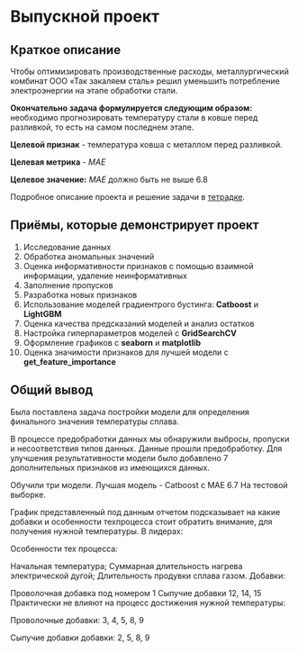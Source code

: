 # Выпускной проект

## Краткое описание
Чтобы оптимизировать производственные расходы, металлургический комбинат ООО «Так закаляем сталь» решил уменьшить потребление электроэнергии на этапе обработки стали.

**Окончательно задача формулируется следующим образом:** необходимо прогнозировать температуру стали в ковше перед разливкой, то есть на самом последнем этапе.

**Целевой признак** - температура ковша с металлом перед разливкой.

**Целевая метрика** - *MAE*

**Целевое значение:**  *MAE* должно быть не выше 6.8

Подробное описание проекта и решение задачи в [тетрадке](/final.ipynb).


## Приёмы, которые демонстрирует проект
1. Исследование данных
1. Обработка аномальных значений
1. Оценка информативности признаков с помощью взаимной информации, удаление неинформативных
1. Заполнение пропусков
1. Разработка новых признаков
1. Использование моделей градиентрого бустинга: **Catboost** и **LightGBM**
1. Оценка качества предсказаний моделей и анализ остатков
1. Настройка гиперпараметров моделей с **GridSearchCV**
1. Оформление графиков с **seaborn** и **matplotlib**
1. Оценка значимости признаков для лучшей модели с **get_feature_importance**

## Общий вывод
Была поставлена задача постройки модели для определения финального значения температуры сплава.

В процессе предобработки данных мы обнаружили выбросы, пропуски и несоответствия типов данных. Данные прошли предобработку. Для улучшения результативности модели было добавлено 7 дополнительных признаков из имеющихся данных.

Обучили три модели. Лучшая модель - Catboost c MAE 6.7 На тестовой выборке.

График представленный под данным отчетом подсказывает на какие добавки и особенности техпроцесса стоит обратить внимание, для получения нужной температуры. В лидерах:

Особенности тех процесса:

Начальная температура;
Суммарная длительность нагрева электрической дугой;
Длительность продувки сплава газом.
Добавки:

Проволочная добавка под номером 1
Сыпучие добавки 12, 14, 15
Практически не влияют на процесс достижения нужной температуры:

Проволочные добавки: 3, 4, 5, 8, 9

Cыпучие добавки добавки: 2, 5, 8, 9

